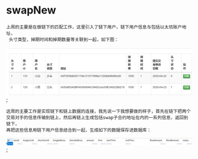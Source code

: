# swapNew
    上周的主要是在做链下的匹配工作，这里引入了链下用户，链下用户信息与包括以太坊账户地址，
     头寸类型，掉期时间和掉期数量等关联到一起，如下图：
 ![image](https://github.com/liujinjing123/swapNew/blob/master/images/1.png);

    这周的主要工作是实现链下和链上数据的连接，我先说一下我想要做的样子，首先在链下把两个
    交易对手的信息传输到链上，然后再链上生成包括swap子合约地址在内的一系列信息，返回到链下，
    再把这些信息用链下用户信息结合到一起，生成如下的数据保存进数据库：
 ![image](https://github.com/liujinjing123/swapNew/blob/master/images/%E5%9B%BE%E7%89%872.png);

